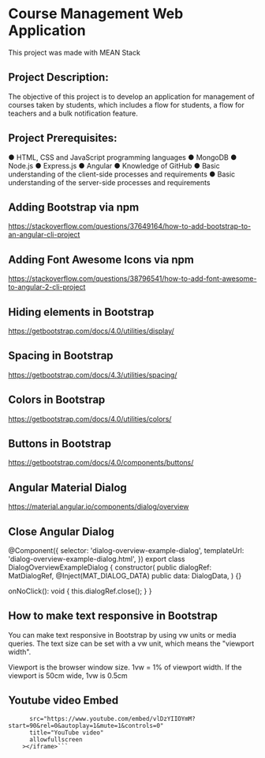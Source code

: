 # Course Management Web Application

This project was made with MEAN Stack

## Project Description:

The objective of this project is to develop an application for management of courses taken by students, which includes a flow for students, a flow for teachers and a bulk notification feature.

## Project Prerequisites:

● HTML, CSS and JavaScript programming languages
● MongoDB
● Node.js
● Express.js
● Angular
● Knowledge of GitHub
● Basic understanding of the client-side processes and requirements
● Basic understanding of the server-side processes and requirements

## Adding Bootstrap via npm
https://stackoverflow.com/questions/37649164/how-to-add-bootstrap-to-an-angular-cli-project

## Adding Font Awesome Icons via npm
https://stackoverflow.com/questions/38796541/how-to-add-font-awesome-to-angular-2-cli-project

## Hiding elements in Bootstrap
https://getbootstrap.com/docs/4.0/utilities/display/

## Spacing in Bootstrap
https://getbootstrap.com/docs/4.3/utilities/spacing/

## Colors in Bootstrap
https://getbootstrap.com/docs/4.0/utilities/colors/

## Buttons in Bootstrap
https://getbootstrap.com/docs/4.0/components/buttons/

## Angular Material Dialog
https://material.angular.io/components/dialog/overview

## Close Angular Dialog
@Component({
  selector: 'dialog-overview-example-dialog',
  templateUrl: 'dialog-overview-example-dialog.html',
})
export class DialogOverviewExampleDialog {
  constructor(
    public dialogRef: MatDialogRef<DialogOverviewExampleDialog>,
    @Inject(MAT_DIALOG_DATA) public data: DialogData,
  ) {}

  onNoClick(): void {
    this.dialogRef.close();
  }
}

## How to make text responsive in Bootstrap

You can make text responsive in Bootstrap by using vw units or media queries.
The text size can be set with a vw unit, which means the "viewport width".

Viewport is the browser window size. 1vw = 1% of viewport width. If the viewport is 50cm wide, 1vw is 0.5cm

## Youtube video Embed

```<iframe
      src="https://www.youtube.com/embed/vlDzYIIOYmM?start=90&rel=0&autoplay=1&mute=1&controls=0"
      title="YouTube video"
      allowfullscreen
    ></iframe>```
